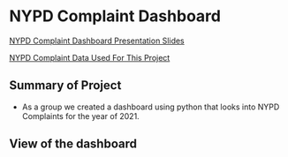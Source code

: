 # NYPD Complaint Dashboard

[NYPD Complaint Dashboard Presentation Slides](https://docs.google.com/presentation/d/1ZYhNMJTZ27TFEKXZqjKztTF_0PHSeJaetpnx8PxasCs/edit?usp=sharing)

[NYPD Complaint Data Used For This Project](https://data.cityofnewyork.us/Public-Safety/NYPD-Complaint-Data-Current-Year-To-Date-/5uac-w243)

## Summary of Project
- As a group we created a dashboard using python that looks into NYPD Complaints for the year of 2021. 

## View of the dashboard



